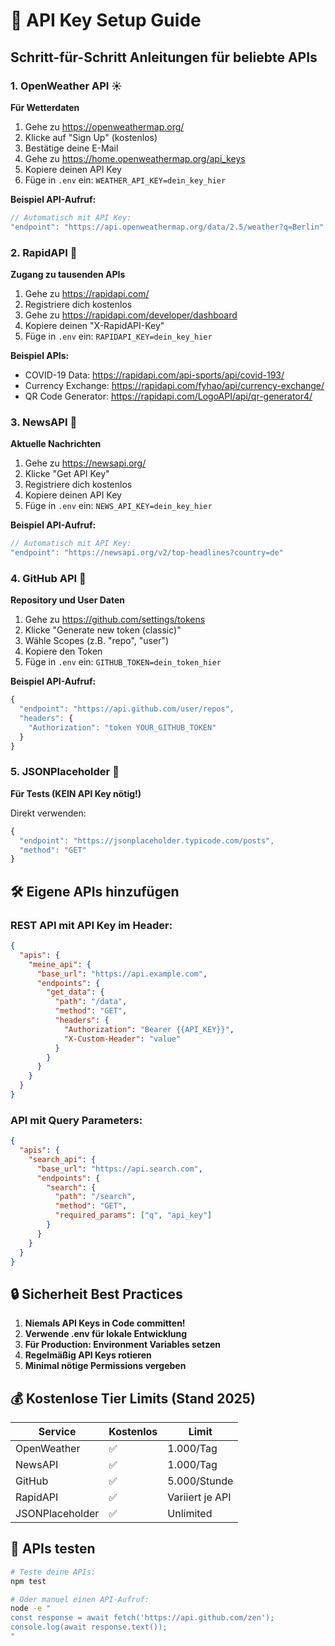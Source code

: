 # 🔑 API Key Setup Guide

## Schritt-für-Schritt Anleitungen für beliebte APIs

### 1. OpenWeather API ☀️
**Für Wetterdaten**

1. Gehe zu https://openweathermap.org/
2. Klicke auf "Sign Up" (kostenlos)
3. Bestätige deine E-Mail
4. Gehe zu https://home.openweathermap.org/api_keys
5. Kopiere deinen API Key
6. Füge in `.env` ein: `WEATHER_API_KEY=dein_key_hier`

**Beispiel API-Aufruf:**
```javascript
// Automatisch mit API Key:
"endpoint": "https://api.openweathermap.org/data/2.5/weather?q=Berlin"
```

### 2. RapidAPI 🚀
**Zugang zu tausenden APIs**

1. Gehe zu https://rapidapi.com/
2. Registriere dich kostenlos
3. Gehe zu https://rapidapi.com/developer/dashboard
4. Kopiere deinen "X-RapidAPI-Key"
5. Füge in `.env` ein: `RAPIDAPI_KEY=dein_key_hier`

**Beispiel APIs:**
- COVID-19 Data: https://rapidapi.com/api-sports/api/covid-193/
- Currency Exchange: https://rapidapi.com/fyhao/api/currency-exchange/
- QR Code Generator: https://rapidapi.com/LogoAPI/api/qr-generator4/

### 3. NewsAPI 📰
**Aktuelle Nachrichten**

1. Gehe zu https://newsapi.org/
2. Klicke "Get API Key"
3. Registriere dich kostenlos
4. Kopiere deinen API Key
5. Füge in `.env` ein: `NEWS_API_KEY=dein_key_hier`

**Beispiel API-Aufruf:**
```javascript
// Automatisch mit API Key:
"endpoint": "https://newsapi.org/v2/top-headlines?country=de"
```

### 4. GitHub API 🐙
**Repository und User Daten**

1. Gehe zu https://github.com/settings/tokens
2. Klicke "Generate new token (classic)"
3. Wähle Scopes (z.B. "repo", "user")
4. Kopiere den Token
5. Füge in `.env` ein: `GITHUB_TOKEN=dein_token_hier`

**Beispiel API-Aufruf:**
```javascript
{
  "endpoint": "https://api.github.com/user/repos",
  "headers": {
    "Authorization": "token YOUR_GITHUB_TOKEN"
  }
}
```

### 5. JSONPlaceholder 🧪
**Für Tests (KEIN API Key nötig!)**

Direkt verwenden:
```javascript
{
  "endpoint": "https://jsonplaceholder.typicode.com/posts",
  "method": "GET"
}
```

## 🛠️ Eigene APIs hinzufügen

### REST API mit API Key im Header:
```json
{
  "apis": {
    "meine_api": {
      "base_url": "https://api.example.com",
      "endpoints": {
        "get_data": {
          "path": "/data",
          "method": "GET",
          "headers": {
            "Authorization": "Bearer {{API_KEY}}",
            "X-Custom-Header": "value"
          }
        }
      }
    }
  }
}
```

### API mit Query Parameters:
```json
{
  "apis": {
    "search_api": {
      "base_url": "https://api.search.com",
      "endpoints": {
        "search": {
          "path": "/search",
          "method": "GET",
          "required_params": ["q", "api_key"]
        }
      }
    }
  }
}
```

## 🔒 Sicherheit Best Practices

1. **Niemals API Keys in Code committen!**
2. **Verwende .env für lokale Entwicklung**
3. **Für Production: Environment Variables setzen**
4. **Regelmäßig API Keys rotieren**
5. **Minimal nötige Permissions vergeben**

## 💰 Kostenlose Tier Limits (Stand 2025)

| Service | Kostenlos | Limit |
|---------|-----------|-------|
| OpenWeather | ✅ | 1.000/Tag |
| NewsAPI | ✅ | 1.000/Tag |
| GitHub | ✅ | 5.000/Stunde |
| RapidAPI | ✅ | Variiert je API |
| JSONPlaceholder | ✅ | Unlimited |

## 🧪 APIs testen

```bash
# Teste deine APIs:
npm test

# Oder manuel einen API-Aufruf:
node -e "
const response = await fetch('https://api.github.com/zen');
console.log(await response.text());
"
```
